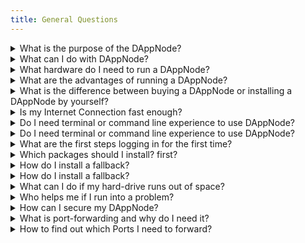 ```yaml
---
title: General Questions
---
```

<details>
  <summary>What is the purpose of the DAppNode?</summary>
  <div>
    <div>The main purpose or mission of DAppNode is to make it easy for everyone to participate in decentralized networks. Furthermore, DAppNode aims to increase the decentralization of blockchain infrastructure.</div>
    <br/>
  </div>
</details>

<details>
  <summary>What can I do with DAppNode?</summary>
  <div>
    <div>The DAppNode platform lets you run nodes and applications interfacing with all different kinds of blockchains like Bitcoin, Ethereum, Gnosis Chain and many more in a easy and user-friendly way. 
    <br/> <br/>
    Furthermore, you can run validators or staking nodes in networks like Ethereum, Gnosis Chain, Avalanche and more to come.
</div>
  </div>
</details>

<details>
  <summary>What hardware do I need to run a DAppNode?</summary>
  <div>
    <div>
  You can run the DAppNode platform on various machines ranging from low-end hardware (such as old laptops) to high-end hardware (such as high performance servers).
  <br /><br />
  The resources you need will depend on how many and which kind packages you are going to run.
  <br /><br />
  The most <b>basic</b> hardware requirements you should meet are:
  <ul>
    <li>A Wired Ethernet Connection</li>
    <li>An SSD or faster (Size depends on amount of chains and packages - a good target is at least 500GB)</li>
    <li>8GB of RAM</li>
  </ul>

  If you intend to run a <b>Ethereum validator</b>, we recommend the following hardware specs:
  <ul>
    <li>A Wired Ethernet Connection</li>
    <li>An NVMe drive (we recommend at least 1TB but more storage space will not hurt either)</li>
    <li>16GB of RAM</li>
  </ul>

</div>
  </div>
</details>

<details>
  <summary>What are the advantages of running a DAppNode?</summary>
  <div>
    <div>
  The main advantages of hosting your own nodes with DAppNode are privacy, independence and the ease of setup.
  <br /><br />
  Once you're hosting your own nodes, you are not affected by outages at big providers like Infura (the default gateway in Metamask for many networks) anymore. This allows you to submit transactions without having to worry about a third-party.
  <br /><br />

  It is also beneficial to your own transactional privacy as major providers have been caught censoring transactions coming from specific countries ([Link](https://metamask.zendesk.com/hc/en-us/articles/360059386712-Why-MetaMask-and-Infura-cannot-serve-certain-areas), [Link](https://twitter.com/lawmaster/status/1499423160957034496)).

  Furthermore, running blockchain nodes has never been easy as with the DAppNode platform. You install a package from our DAppStore and you're good to go. Automatic updates included.
</div>
  </div>
</details>

<details>
  <summary>What is the difference between buying a DAppNode or installing a DAppNode by yourself?</summary>
  <div>
    <div>
    The underlying system is the same.
    <br /><br />
    The prebuilt DAppNode machine is built for people who do not want to worry about buying hardware themselves, looking up hardware requirements or installing the DAppNode software on compatible machines. The DAppNode software was meant to be used on those prebuilt machines but you can run it on any hardware regardless. 
    <br /><br />
If you want to install the DAppNode platform on an old computer or on custom hardware please check out the <a href="/user/quick-start/core">Guides here</a>.
  </div>
  <br/>
  </div>
</details>

<details>
  <summary>Is my Internet Connection fast enough?</summary>
  <div>
    <div>This depends on the amount of chains and applications you want to run on top of your DAppNode. 
    <br /><br />
    For a singular chain (for example Ethereum EL + CL) you'll need around 10 to 20 Megabits (up and down). Running more chains will increase the amount of bandwidth you need. 
    <br/> <br/>
    If you have any questions regarding your internet speed, you can hop into our Discord and ask a question in the #support channel.
</div>
  </div>
</details>

<details>
  <summary>Do I need terminal or command line experience to use DAppNode?</summary>
  <div>
    <div>You generally wont need to use a terminal on your DAppNode unless instructed to in specific support cases. One of the key objectives of the DAppNode platform is to avoid using the terminal.
</div>
  </div>
</details>

<details>
  <summary>Do I need terminal or command line experience to use DAppNode?</summary>
  <div>
    <div>You generally wont need to use a terminal on your DAppNode unless instructed to in specific support cases. One of the key objectives of the DAppNode platform is to avoid using the terminal.
</div>
  </div>
</details>

<details>
  <summary>What are the first steps logging in for the first time?</summary>
  <div>
    <div>We have created a `First steps with DAppNode` guide <a href="/user/quick-start/first-steps">here</a>.
</div>
  </div>
</details>

<details>
  <summary>Which packages should I install? first?</summary>
  <div>
    <div>We recommend that you install a Ethereum client (as written in the 'First steps' guide), the 'DMS' and 'DAppNode Exporter' packages. 
    <br /><br />
    You'll need an ethereum node to search for all available DAppNode packages and the 'DMS' and 'DAppNode Exporter' gather system information and metrics and visualize them in easy to read dashboards. This way, you'll always know how your DAppNode is performing.
</div>
  </div>
</details>

<details>
  <summary>How do I install a fallback?</summary>
  <div>
    <div>Content needed.
</div>
  </div>
</details>

<details>
  <summary>How do I install a fallback?</summary>
  <div>
    <div>Content needed.
</div>
  </div>
</details>

<details>
  <summary>What can I do if my hard-drive runs out of space?</summary>
  <div>
    <div>
    You can find a detailed guide how to expand the storage space of your DAppNode system [here](https://forum.dappnode.io/t/how-to-expand-your-dappnode-filesystem-space/1296).
You can add a NVMe hard disk (if there is a free slot in the DAppNode machine), and set it up using the expansion feature which can be found under System > Hardware. This feature only works with a NVMe hard disk.
</div>
  </div>
</details>

<details>
  <summary>Who helps me if I run into a problem?</summary>
  <div>
    <div>
If you have an issue with your DAppNode, we recommend using the [DAppNode discord channel](https://discord.com/invite/dappnode) or the [DAppNode forum](https://forum.dappnode.io/). If its something a bit more technical, you can also go to DAppNode Github repository and open an issue there.
</div>
  </div>
</details>

<details>
  <summary>How can I secure my DAppNode?</summary>
  <div>
    <div>
Change all the default passwords, including the Wi-Fi and admin password. You'll be prompted to change the admin password is when you access the UI for the first time.
<br /><br />
Furthermore, it's good practice to disable SSH access in case you are not going to use it.
</div>
  </div>
</details>

<details>
  <summary>What is port-forwarding and why do I need it?</summary>
  <div>
    <div>
Port-forwarding lets the router know where to send a specific data package or data stream. This usually occurs when something from outside of the network (Internet) communicates with a device inside of a network (LAN).
<br /><br />
Some routers use a feature called 'UPnP' to automatically open the requested ports but sometimes this protocol does not work well on specific routers or is straight up not available. 
<br />
In this case, you'll have to manually forward the required ports. Please search your ISPs or router manufacturers knowledge base on how to do that.
</div>
  </div>
</details>

<details>
  <summary>How to find out which Ports I need to forward?</summary>
  <div>
    <div>
You can check the Port support page of your DAppNode [here](http://my.dappnode/#/support/ports)
</div>
  </div>
</details>

